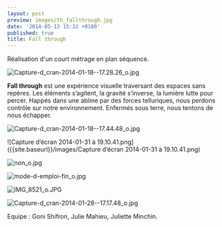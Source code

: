 ```yaml
---
layout: post
preview: images/th_fallthrough.jpg
date: '2014-05-13 15:32 +0100'
published: true
title: Fall through
---
```

Réalisation d'un court métrage en plan séquence. 

![Capture-d_cran-2014-01-18--17.28.26_o.jpg]({{site.baseurl}}/images/Capture-d_cran-2014-01-18--17.28.26_o.jpg)

**Fall through** est une expérience visuelle traversant des espaces sans repères. Les éléments s’agitent, la gravité s’inverse, la lumière lutte pour percer. Happés dans une abîme par des forces telluriques, nous perdons contrôle sur notre environnement. Enfermés sous terre, nous tentons de nous échapper.

![Capture-d_cran-2014-01-18--17.44.48_o.jpg]({{site.baseurl}}/images/Capture-d_cran-2014-01-18--17.44.48_o.jpg)

![Capture d’écran 2014-01-31 à 19.10.41.png]({{site.baseurl}}/images/Capture d’écran 2014-01-31 à 19.10.41.png)

![non_o.jpg]({{site.baseurl}}/images/non_o.jpg)

![mode-d-emploi-fin_o.jpg]({{site.baseurl}}/images/mode-d-emploi-fin_o.jpg)

![IMG_8521_o.JPG]({{site.baseurl}}/images/IMG_8521_o.JPG)

![Capture-d_cran-2014-01-28--17.17.48_o.jpg]({{site.baseurl}}/images/Capture-d_cran-2014-01-28--17.17.48_o.jpg)

Equipe : Goni Shifron, Julie Mahieu, Juliette Minchin.
